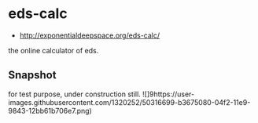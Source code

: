 # eds-calc
* http://exponentialdeepspace.org/eds-calc/

the online calculator of eds.

## Snapshot

for test purpose, under construction still.
![]9https://user-images.githubusercontent.com/1320252/50316699-b3675080-04f2-11e9-9843-12bb61b706e7.png)

